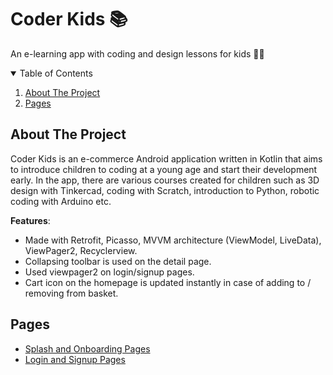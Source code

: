 # Coder Kids :books:
An e-learning app with coding and design lessons for kids :girl::boy:
<!-- TABLE OF CONTENTS -->
<details open="open">
  <summary>Table of Contents</summary>
  <ol>
    <li>
      <a href="#about-the-project">About The Project</a>
      <ul>
      </ul>
    </li>
    <li>
      <a href="#Features">Pages</a>
</details>
  
## About The Project

Coder Kids is an e-commerce Android application written in Kotlin that aims to introduce children to coding at a young age and start their development early. In the app, there are various courses created for children such as 3D design with Tinkercad, coding with Scratch, introduction to Python, robotic coding with Arduino etc.

**Features**:
* Made with Retrofit, Picasso, MVVM architecture (ViewModel, LiveData), ViewPager2, Recyclerview.
* Collapsing toolbar is used on the detail page.
* Used viewpager2 on login/signup pages.
* Cart icon on the homepage is updated instantly in case of adding to / removing from basket.
  
## Pages
  - [Splash and Onboarding Pages](#splashscreen)
  - [Login and Signup Pages](#login)
  

